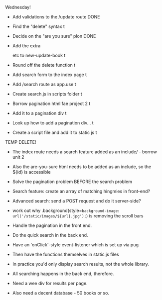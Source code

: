 Wednesday!
  - Add validations to the /update route          DONE
  - Find the "delete" syntax                      t
  - Decide on the "are you sure" plon             DONE
  - Add the extra <div> etc to new-update-book    t
  - Round off the delete function                 t

  - Add search form to the index page             t
  - Add /search route as app.use                  t
  - Create search.js in scripts folder            t
  
  - Borrow pagination html fae project 2          t
  - Add it to a pagination div                    t
  - Look up how to add a pagination div...        t
  - Create a script file and add it to static js  t

TEMP DELETE!
  - The index route needs a search feature added as an include/ - borrow unit 2
  - Also the are-you-sure html needs to be added as an include, so the ${id} is accessible
  - Solve the pagination problem BEFORE the search problem
  - Search feature: create an array of matching hingmies in front-end?
  - Advanced search: send a POST request and do it server-side?

  - work out why     .background(style=`background-image: url('/static/images/${url}.jpg');`) is
    removing the scroll bars

 - Handle the pagination in the front end.
 - Do the quick search in the back end.
 - Have an 'onClick'-style event-listener which is set up via pug
 - Then have the functions themselves in static js files
 - In practice you'd only display search results, not the whole library.
 - All searching happens in the back end, therefore.
 - Need a wee div for results per page.
 - Also need a decent database - 50 books or so.